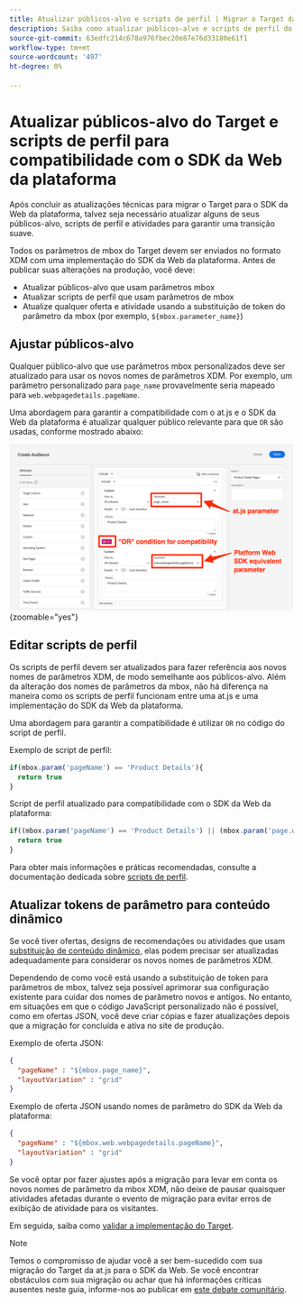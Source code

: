 ```yaml
---
title: Atualizar públicos-alvo e scripts de perfil | Migrar o Target da at.js 2.x para o SDK da Web
description: Saiba como atualizar públicos-alvo e scripts de perfil do Adobe Target para compatibilidade com o Experience Platform Web SDK.
source-git-commit: 63edfc214c678a976fbec20e87e76d33180e61f1
workflow-type: tm+mt
source-wordcount: '497'
ht-degree: 0%

---
```


# Atualizar públicos-alvo do Target e scripts de perfil para compatibilidade com o SDK da Web da plataforma

Após concluir as atualizações técnicas para migrar o Target para o SDK da Web da plataforma, talvez seja necessário atualizar alguns de seus públicos-alvo, scripts de perfil e atividades para garantir uma transição suave.

Todos os parâmetros de mbox do Target devem ser enviados no formato XDM com uma implementação do SDK da Web da plataforma. Antes de publicar suas alterações na produção, você deve:

* Atualizar públicos-alvo que usam parâmetros mbox
* Atualizar scripts de perfil que usam parâmetros de mbox
* Atualize qualquer oferta e atividade usando a substituição de token do parâmetro da mbox (por exemplo, `${mbox.parameter_name}`)

## Ajustar públicos-alvo

Qualquer público-alvo que use parâmetros mbox personalizados deve ser atualizado para usar os novos nomes de parâmetros XDM. Por exemplo, um parâmetro personalizado para `page_name` provavelmente seria mapeado para `web.webpagedetails.pageName`.

Uma abordagem para garantir a compatibilidade com o at.js e o SDK da Web da plataforma é atualizar qualquer público relevante para que `OR` são usadas, conforme mostrado abaixo:

![Como visualizar a atualização de um público-alvo do Target para compatibilidade com o SDK da Web da plataforma](assets/target-audience-update.png){zoomable=&quot;yes&quot;}

## Editar scripts de perfil

Os scripts de perfil devem ser atualizados para fazer referência aos novos nomes de parâmetros XDM, de modo semelhante aos públicos-alvo. Além da alteração dos nomes de parâmetros da mbox, não há diferença na maneira como os scripts de perfil funcionam entre uma at.js e uma implementação do SDK da Web da plataforma.

Uma abordagem para garantir a compatibilidade é utilizar `OR` no código do script de perfil.

Exemplo de script de perfil:

```Javascript
if(mbox.param('pageName') == 'Product Details'){
  return true
}
```

Script de perfil atualizado para compatibilidade com o SDK da Web da plataforma:

```Javascript
if((mbox.param('pageName') == 'Product Details') || (mbox.param('page.webpagedetails.pageName') =='Product Details')){
  return true
}
```

Para obter mais informações e práticas recomendadas, consulte a documentação dedicada sobre [scripts de perfil](https://experienceleague.adobe.com/docs/target/using/audiences/visitor-profiles/profile-parameters.html).

## Atualizar tokens de parâmetro para conteúdo dinâmico

Se você tiver ofertas, designs de recomendações ou atividades que usam [substituição de conteúdo dinâmico](https://experienceleague.adobe.com/docs/target/using/experiences/offers/passing-profile-attributes-to-the-html-offer.html), elas podem precisar ser atualizadas adequadamente para considerar os novos nomes de parâmetros XDM.

Dependendo de como você está usando a substituição de token para parâmetros de mbox, talvez seja possível aprimorar sua configuração existente para cuidar dos nomes de parâmetro novos e antigos. No entanto, em situações em que o código JavaScript personalizado não é possível, como em ofertas JSON, você deve criar cópias e fazer atualizações depois que a migração for concluída e ativa no site de produção.

Exemplo de oferta JSON:

```JSON
{
  "pageName" : "${mbox.page_name}",
  "layoutVariation" : "grid"
}
```

Exemplo de oferta JSON usando nomes de parâmetro do SDK da Web da plataforma:

```JSON
{
  "pageName" : "${mbox.web.webpagedetails.pageName}",
  "layoutVariation" : "grid"
}
```

Se você optar por fazer ajustes após a migração para levar em conta os novos nomes de parâmetro da mbox XDM, não deixe de pausar quaisquer atividades afetadas durante o evento de migração para evitar erros de exibição de atividade para os visitantes.

Em seguida, saiba como [validar a implementação do Target](validate.md).

>[!NOTE]
>
>Temos o compromisso de ajudar você a ser bem-sucedido com sua migração do Target da at.js para o SDK da Web. Se você encontrar obstáculos com sua migração ou achar que há informações críticas ausentes neste guia, informe-nos ao publicar em [este debate comunitário](https://experienceleaguecommunities.adobe.com/t5/adobe-experience-platform-launch/tutorial-discussion-implement-adobe-experience-cloud-with-web/td-p/444996).
